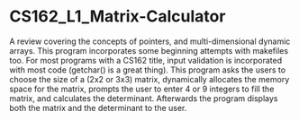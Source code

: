 # CS162_L1_Matrix-Calculator
A review covering the concepts of pointers, and multi-dimensional dynamic arrays. This program incorporates some beginning attempts with makefiles too. For most programs with a CS162 title, input validation is incorporated with most code (getchar() is a great thing). This program asks the users to choose the size of a (2x2 or 3x3) matrix, dynamically allocates the memory space for the matrix, prompts the user to enter 4 or 9 integers to fill the matrix, and calculates the determinant. Afterwards the program displays both the matrix and the determinant to the user.
